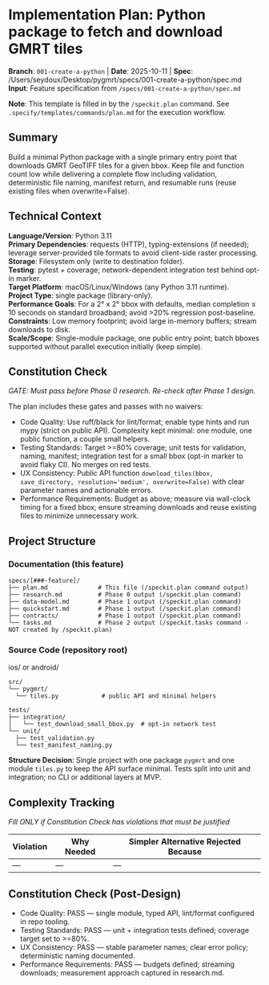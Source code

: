 # Implementation Plan: Python package to fetch and download GMRT tiles

**Branch**: `001-create-a-python` | **Date**: 2025-10-11 | **Spec**: /Users/seydoux/Desktop/pygmrt/specs/001-create-a-python/spec.md
**Input**: Feature specification from `/specs/001-create-a-python/spec.md`

**Note**: This template is filled in by the `/speckit.plan` command. See `.specify/templates/commands/plan.md` for the execution workflow.

## Summary

Build a minimal Python package with a single primary entry point that downloads GMRT GeoTIFF tiles for a given
bbox. Keep file and function count low while delivering a complete flow
including validation, deterministic file naming, manifest return, and resumable runs (reuse existing
files when overwrite=False).

## Technical Context

<!--
  ACTION REQUIRED: Replace the content in this section with the technical details
  for the project. The structure here is presented in advisory capacity to guide
  the iteration process.
-->

**Language/Version**: Python 3.11  
**Primary Dependencies**: requests (HTTP), typing-extensions (if needed); leverage server-provided tile
formats to avoid client-side raster processing.  
**Storage**: Filesystem only (write to destination folder).  
**Testing**: pytest + coverage; network-dependent integration test behind opt-in marker.  
**Target Platform**: macOS/Linux/Windows (any Python 3.11 runtime).  
**Project Type**: single package (library-only).  
**Performance Goals**: For a 2° x 2° bbox with defaults, median completion ≤ 10 seconds on standard
broadband; avoid >20% regression post-baseline.  
**Constraints**: Low memory footprint; avoid large in-memory buffers; stream downloads to disk.  
**Scale/Scope**: Single-module package, one public entry point; batch bboxes supported without parallel
execution initially (keep simple).

## Constitution Check

*GATE: Must pass before Phase 0 research. Re-check after Phase 1 design.*

The plan includes these gates and passes with no waivers:

- Code Quality: Use ruff/black for lint/format; enable type hints and run mypy (strict on public API).
  Complexity kept minimal: one module, one public function, a couple small helpers.
- Testing Standards: Target >=80% coverage; unit tests for validation, naming, manifest; integration
  test for a small bbox (opt-in marker to avoid flaky CI). No merges on red tests.
- UX Consistency: Public API function `download_tiles(bbox, save_directory, resolution='medium',
  overwrite=False)` with clear parameter names and actionable errors.
- Performance Requirements: Budget as above; measure via wall-clock timing for a fixed bbox; ensure
  streaming downloads and reuse existing files to minimize unnecessary work.

## Project Structure

### Documentation (this feature)

```
specs/[###-feature]/
├── plan.md              # This file (/speckit.plan command output)
├── research.md          # Phase 0 output (/speckit.plan command)
├── data-model.md        # Phase 1 output (/speckit.plan command)
├── quickstart.md        # Phase 1 output (/speckit.plan command)
├── contracts/           # Phase 1 output (/speckit.plan command)
└── tasks.md             # Phase 2 output (/speckit.tasks command - NOT created by /speckit.plan)
```

### Source Code (repository root)
<!--
  ACTION REQUIRED: Replace the placeholder tree below with the concrete layout
  for this feature. Delete unused options and expand the chosen structure with
  real paths (e.g., apps/admin, packages/something). The delivered plan must
  not include Option labels.
-->

ios/ or android/
```
src/
└── pygmrt/
  └── tiles.py            # public API and minimal helpers

tests/
├── integration/
│   └── test_download_small_bbox.py  # opt-in network test
└── unit/
  ├── test_validation.py
  └── test_manifest_naming.py
```

**Structure Decision**: Single project with one package `pygmrt` and one module `tiles.py` to keep the
API surface minimal. Tests split into unit and integration; no CLI or additional layers at MVP.

## Complexity Tracking

*Fill ONLY if Constitution Check has violations that must be justified*

| Violation | Why Needed | Simpler Alternative Rejected Because |
|-----------|------------|-------------------------------------|
| — | — | — |

## Constitution Check (Post-Design)

- Code Quality: PASS — single module, typed API, lint/format configured in repo tooling.
- Testing Standards: PASS — unit + integration tests defined; coverage target set to >=80%.
- UX Consistency: PASS — stable parameter names; clear error policy; deterministic naming documented.
- Performance Requirements: PASS — budgets defined; streaming downloads; measurement approach captured
  in research.md.
